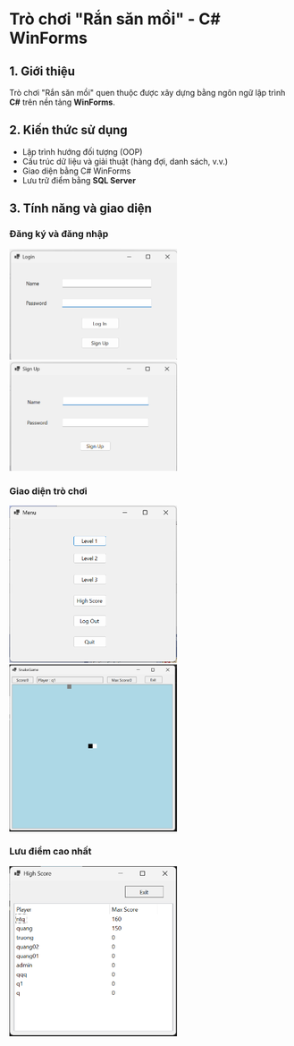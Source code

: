 # Trò chơi "Rắn săn mồi" - C# WinForms

## 1. Giới thiệu
Trò chơi "Rắn săn mồi" quen thuộc được xây dựng bằng ngôn ngữ lập trình **C#** trên nền tảng **WinForms**. 

## 2. Kiến thức sử dụng
- Lập trình hướng đối tượng (OOP)  
- Cấu trúc dữ liệu và giải thuật (hàng đợi, danh sách, v.v.)  
- Giao diện bằng C# WinForms  
- Lưu trữ điểm bằng **SQL Server**

## 3. Tính năng và giao diện

### Đăng ký và đăng nhập
<img src="img/login.png" alt="Login" width="300"/> 
<img src="img/signup.png" alt="Sign Up" width="300"/> 

### Giao diện trò chơi
<img src="img/menu.png" alt="Menu" width="300"/> 
<img src="img/play.png" alt="Play" width="300"/> 

### Lưu điểm cao nhất
<img src="img/highscore.png" alt="High Score" width="300"/> 
